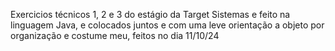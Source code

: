 Exercicios técnicos 1, 2 e 3 do estágio da Target Sistemas e feito na linguagem Java, e colocados juntos e com uma leve orientação a objeto por organização e costume meu, feitos no dia 11/10/24